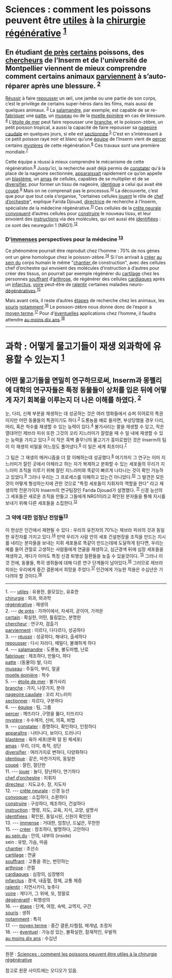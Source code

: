 # Sciences : comment les poissons peuvent être <a name="utiles-sen">[utiles](#utiles)</a> à la <a name='chirurgie-sen'>[chirurgie](#chirurgie)</a> <a name='régénérative-sen'>[régénérative](#régénérative)</a> <sup>[1](#과학--어떻게-물고기들이-재생-외과학에-유용할-수-있는지-1)</sup>
## En étudiant <a name='de-près-sen'>[de près](#de-près)</a> <a name='certains-sen'>[certains](#certains)</a> poissons, des <a name='chercheurs-sen'>[chercheurs](#chercheurs)</a> de l’Inserm et de l'université de Montpellier viennent de mieux comprendre comment certains animaux <a name='parviennent-sen'>[parviennent](#parviennent)</a> à s’auto-réparer après une blessure. <sup>[2](#어떤-물고기들을-면밀히-연구하므로써-Inserm과-몽펠리에-대학의-연구자들은-특정-동물들이-상처를-입은-뒤에-어떻게-자기-회복을-이루는지-더-나은-이해를-하였다-2)</sup>

<a name="3-fr"></a><a name='Réussir-sen'>[Réussir](#Réussir)</a> à faire <a name='repousser-sen'>[repousser](#repousser)</a> un œil, une jambe ou une partie de son corps, c’est le privilège de certains super-héros dans les films, mais aussi de quelques animaux. <sup>[3](#3-ko)</sup>
<a name='4-fr'></a>La <a name='salamandre-sen'>[salamandre](#salamandre)</a>, par exemple, est capable de se re-<a name='fabriquer-sen'>[fabriquer](#fabriquer)</a> une <a name='patte-sen'>[patte](#patte)</a>, un <a name='museau-sen'>[museau](#museau)</a> ou de la <a name='moelle-épinière-sen'>[moelle épinière](#moelle-épinière)</a> en cas de blessure. <sup>[4](#4-ko)</sup> 
<a name='5-fr'></a>L’<a name='étoile-de-mer-sen'>[étoile de mer](#étoile-de-mer)</a> peut faire repousser une <a name='branche-sen'>[branche](#branche)</a>, et le poisson-zèbre, un petit poisson tropical, a aussi la capacité de faire repousser sa <a name='nageoire-caudale-sen'>[nageoire caudale](#nageoire-caudale)</a> en quelques jours, si elle est <a name='sectionnée-sen'>[sectionnée](#sectionnée)</a>.<sup>[5](#5-ko)</sup>
<a name='6-fr'></a>C’est en s’intéressant à ce petit poisson rayé noir et blanc qu’une <a name='équipe-sen'>[équipe](#équipe)</a> de l’Inserm vient de <a name='percer-sen'>[percer](#percer)</a> certains <a name='mystères-sen'>[mystères](#mystères)</a> de cette régénération.<sup>[6](#6-ko)</sup> 
<a name='7-fr'></a>Ces travaux sont une première mondiale.<sup>[7](#7-ko)</sup>
 
<a name='8-fr'></a>Cette équipe a réussi à mieux comprendre le mécanisme de cette régénération.<sup>[8](#8-ko)</sup> 
<a name='9-fr'></a>Jusqu’ici, la recherche avait déjà permis de <a name='constater-sen'>[constater](#constater)</a> qu'à la place de la nageoire sectionnée, <a name='apparaissait-sen'>[apparaissait](#apparaissait)</a> rapidement ce qu’on appelle un <a name='blastème-sen'>[blastème](#blastème)</a>, un <a name='amas-sen'>[amas](#amas)</a> de cellules, capables de se multiplier et de se <a name='diversifier-sen'>[diversifier](#diversifier)</a>, pour former un tissu de nageoire, <a name='identique-sen'>[identique](#identique)</a> a celui qui avait été <a name='coupé-sen'>[coupé](#coupé)</a>.<sup>[9](#9-ko)</sup> 
<a name='10-fr'></a>Mais on ne comprenait pas le processus.<sup>[10](#10-kr)</sup> 
<a name='11-fr'></a>La découverte, c’est que pour que tout cela s’organise, "certaines cellules <a name='jouent-sen'>[jouent](#jouent)</a> le rôle de <a name='chef-d’orchestre-sen'>[chef d’orchestre](#chef-d’orchestre)</a>", explique Farida Djouad, <a name='directrice-sen'>[directrice](#directrice)</a> de recherche à l’Inserm, spécialiste de la médecine régénérative.<sup>[11](#11-ko)</sup> 
<a name='12-fr'></a>Ces cellules de la <a name='crête-neurale-sen'>[crête neurale](#crête-neurale)</a> <a name='convoquent-sen'>[convoquent](#convoquent)</a> d’autres cellules pour <a name='construire-sen'>[construire](#construire)</a> le nouveau tissu, et leur envoient des <a name='instructions-sen'>[instructions](#instructions)</a> via des molécules, qui ont aussi été <a name='identifiées-sen'>[identifiées](#identifiées)</a> : ce sont des neuregulin 1 (NRG1).<sup>[12](#12-ko)</sup>
### D'<a name='immenses-sen'>[immenses](#immenses)</a> perspectives pour la médecine <sup>[13](#그-약에-대한-엄청난-전망들-13)</sup>

<a name='14-fr'></a>Ce phénomène pourrait être reproduit chez l’homme : 70% de nos gènes ont un gène homologue chez le poisson-zèbre.<sup>[14](#14-ko)</sup> 
Si l'on arrivait à <a name='créer-sen'>[créer](#créer)</a> <a name='au-sein-du-sen'>[au sein du](#au-sein-du)</a> corps humain le même "<a name='chantier-sen'>[chantier
](#chantier)</a> de construction", avec des cellules chef d’orchestre qui envoient des molécules d’instruction à d’autres pour créer des tissus, on pourrait par exemple régénérer du <a name='cartilage-sen'>[cartilage](#cartilage)</a> chez les personnes <a name='souffrant-sen'>[souffrant](#souffrant)</a> d’<a name='arthrose-sen'>[arthrose](#arthrose)</a>, de régénérer des cellules <a name='cardiaques-sen'>[cardiaques](#cardiaques)</a> après un <a name='infarctus-sen'>[infarctus](#infarctus)</a>, <a name='voire-sen'>[voire](#voire)</a> peut-être de <a name='ralentir-sen'>[ralentir](#ralentir)</a> certaines maladies neuro-<a name='dégénératives-sen'>[dégénératives](#dégénératives)</a>.<sup>[15](#)</sup>

<a name='16-fr'></a>Mais avant cela, il reste d’autres <a name='étapes-sen'>[étapes](#étapes)</a> de recherche chez les animaux, les <a name='souris-sen'>[souris](#souris)</a> <a name='notamment-sen'>[notamment](#notamment)</a>.<sup>[16](#16-ko)</sup> 
<a name='17-fr'></a>Le poisson-zèbre nous donne donc de l’espoir à <a name='moyen-terme-sen'>[moyen terme](#moyen-terme)</a>.<sup>[17](#17-ko)</sup> 
<a name='18-fr'></a>Pour d'<a name='éventuelles-sen'>[éventuelles](#éventuelles)</a> applications chez l’homme, il faudra attendre <a name='au-moins-dix-ans-sen'>[au moins dix ans](#au-moins-dix-ans)</a>.<sup>[18](#18-ko)</sup>  

---

# 과학 : 어떻게 물고기들이 재생 외과학에 유용할 수 있는지 <sup>[1](#sciences--comment-les-poissons-peuvent-être-utiles-à-la-chirurgie-régénérative-1)</sup>
## 어떤 물고기들을 면밀히 연구하므로써, Inserm과 몽펠리에 대학의 연구자들은 특정 동물들이 상처를 입은 뒤에 어떻게 자기 회복을 이루는지 더 나은 이해를 하였다. <sup>[2](#en-étudiant-de-près-certains-poissons-des-chercheurs-de-linserm-et-de-luniversité-de-montpellier-viennent-de-mieux-comprendre-comment-certains-animaux-parviennent-à-sauto-réparer-après-une-blessure-2)</sup>  
<a name='3-ko'></a>눈, 다리, 신체 부분을 재생하는 데 성공하는 것은 여러 영화들에서 슈퍼 히어로의 특권이지만 어떤 동물들의 특권이기도 하다.<sup>[3](#3-fr)</sup>
<a name='4-ko'></a>도롱뇽을 예로 들자면, 부상당했을 경우 다리, 머리, 혹은 척수를 재생할 수 있는 능력이 있다.<sup>[4](#4-fr)</sup>
<a name='5-ko'></a>불가사리는 팔을 재생할 수 있고, 작은 열대어인 제브라 피쉬 또한 그것의 꼬리 지느러미가 잘렸을 때 수 일 내에 재생할 수 있는 능력을 가지고 있다.<sup>[5](#5-fr)</sup>
<a name='6-ko'></a>이 작은 흑백 줄무늬의 물고기가 흥미로웠던 것은 Inserm의 팀이 이 재생의 비밀을 어느정도 풀어냈다.<sup>[6](#6-fr)</sup>
<a name='7-ko'></a>이 일은 세계 최초이다.<sup>[7](#7-fr)</sup>

<a name='8-ko'></a>그 팀은 그 재생의 메커니즘을 더 잘 이해하는데 성공했다.<sup>[8](#8-fr)</sup>
<a name='9-ko'></a>여기까지 그 연구는 이미 지느러미가 잘린 곳에서 아체라고 하는 자가 복제하고 분화할 수 있는 세포들의 무리가 지느러미 조직을 이루기 위해 잘린 지느러미와 똑같이 빠르게 나타나는 것이 확인 가능하고 있었다.<sup>[9](#9-fr)</sup>
<a name='10-ko'></a>그러나 우리는 그 프로세스를 이해하고 있는건 아니었다.<sup>[10](#10-fr)</sup>
<a name='11-ko'></a>그 발견은 모든 것이 어떻게 형성하는지에 관한 것으로 "특정 세포들이 지휘자의 역할을 한다" 라고 재생의학 전문가이자 Inserm의 연구팀장인 Farida Djouad가 설명했다. <sup>[11](#11-fr)</sup>
<a name='12-ko'></a>신경 능선의 그 세포들은 새로운 조직을 만들고 그들에게 NRG1이라고 확인된 분자들을 통해 지시를 보내기 위해 다른 세포들을 소집한다.<sup>[12](#12-fr)</sup>
### 그 약에 대한 엄청난 전망들<sup>[13](#dimmenses-perspectives-pour-la-médecine-13)</sup>
<a name="14-ko"></a>이 현상은 인간에서 재현될 수 있다 : 우리의 유전자의 70%는 제브라 피쉬의 것과 동일한 유전자를 가지고 있다.<sup>[14](#14-fr)</sup>
<a name="15-ko"></a>만약 우리가 사람 안의 세포 건설현장을 조직을 만드는 지시를 내리는 분자들을 보내는 지휘 세포들로 똑같이 만드는데에 도달하게 된다면, 우리는 예를 들어 관절로 고생하는 사람들에게 연골을 재생하고, 심근경색 뒤에 심장 세포들을 재생하고,  게다가 아마도 특정 신경 퇴행성 질환들을 늦출 수 있을것이다. <sup>[15](#15-fr)</sup>
<a name="16-ko"></a>그러나 이것 전에, 동물들, 특히 생쥐들에 대해 다른 연구 단계들이 남아있다.<sup>[16](#16-fr)</sup>
<a name="17-ko"></a>그러므로 제브라 피쉬는 우리에게 중간 결론에서 희망을 주었다.<sup>[17](#17-fr)</sup>
<a name="18-ko"></a>인간에게 가능한 적용은 수십년은 기다려야 할 것이다.<sup>[18](#18-fr)</sup>

---
1\. ---
    <a name='utiles'>[utiles](#utiles-sen)</a> : 유용한, 쓸모있는, 유효한  
    <a name='chirurgie'>[chirurgie](#chirurgie-sen)</a> : 외과, 외과학  
    <a name='régénérative'>[régénérative](#régénérative-sen)</a> : 재생의  
2. ---
    <a name='de-près'>[de près](#de-près-sen)</a> : 가까이에서, 자세히, 곧이어, 가까운  
    <a name='certains'>[certain](#certains-sen)</a> : 확실한, 어떤, 틀림없는, 분명한  
    <a name='chercheurs'>[chercheur](#chercheurs-sen)</a> : 연구자, 검출기  
    <a name='parviennent'>[parviennent](#parviennent-sen)</a> : 이르다, 다다르다, 성공하다  
3. ---
    <a name='Réussir'>[réussir](#Réussir-sen)</a> : 성공하다, 해내다, 출세하다  
    <a name='repousser'>[repousser](#repousser-sen)</a> : 다시 자라다, 떼밀다, 불쾌하게 하다  
4. ---
    <a name='salamandre'>[salamandre](#salamandre-sen)</a> :  도롱뇽, 불도마뱀, 난로  
    <a name='fabriquer'>[fabriquer](#fabriquer-sen)</a> : 제조하다, 만들다, 하다  
    <a name='patte'>[patte](#patte-sen)</a> : (동물의) 발, 다리  
    <a name='museau'>[museau](#museau-sen)</a> : 주둥이, 부리, 얼굴  
    <a name='moelle-épinière'>[moelle épinière](#moelle-épinière-sen)</a> : 척수   
5. ---
    <a name='étoile-de-mer'>[étoile de mer](#étoile-de-mer-sen)</a> : 불가사리  
    <a name='branche'>[branche](#branche-sen)</a> : 가지, 나뭇가지, 분야  
    <a name='nageoire-caudale'>[nageoire caudale](#nageoire-caudale-sen)</a> : 꼬리 지느러미  
    <a name='sectionnée'>[sectionner](#sectionnée-sen)</a> : 자르다, 구분하다  
6. ---
    <a name='équipe'>[équipe](#équipe-sen)</a> : 팀, 그룹  
    <a name='percer'>[percer](#percer-sen)</a> : 깨뜨리다 ,구멍을 뚫다, 터뜨리다  
    <a name='mystère'>[mystère](#mystère-sen)</a> : 수수께끼, 신비, 의혹, 비법  
9. ---
    <a name='constater'>[constater](#constater-sen)</a> : 증명하다, 확인하다, 인정하다  
    <a name='apparaissait'>[apparaître](#apparaissait-sen)</a> : 나타나다, 보이다, 드러나다  
    <a name='blastème'>[blastème](#blastème-sen)</a> :  육아 세포(분화 덜 된 체세포)  
    <a name='amas'>[amas](#amas-sen)</a> : 무리, 더미, 축적, 성단  
    <a name='diversifier'>[diversifier](#diversifier-sen)</a> : 여러가지로 변하다, 다양화하다   
    <a name='identique'>[identique](#identique-sen)</a> : 같은, 마찬가지의, 동일한  
    <a name='coupé'>[coupé](#coupé-sen)</a> : 잘린, 절단한  
11. ---
    <a name='jouent'>[jouer](#jouent-sen)</a> : 놀다, 장난하다, 연기하다  
    <a name='chef-d’orchestre'>[chef d’orchestre](#chef-d’orchestre-sen)</a> : 지휘자  
    <a name='directrice'>[directeur](#directrice-sen)</a> : 지도교수, 장, 지도자  
12. ---
    <a name='crête-neurale'>[crête neurale](#crête-neurale-sen)</a> : 신경 능선  
    <a name='convoquent'>[convoquer](#convoquent-sen)</a> : 소집하다, 소환하다  
    <a name='construire'>[construire](#construire-sen)</a> : 구성하다, 제조하다, 건설하다  
    <a name='instructions'>[instruction](#instructions-sen)</a> : 명령, 지도, 교육, 지식, 교양, 설명서  
    <a name='identifiées'>[identifiées](#identifiées-sen)</a> : 확인된, 동일시된, 신원이 확인된  
13. ---
    <a name='immenses'>[immense](#immenses-sen)</a> : 거대한, 엄청난, 드넓은, 무한한  
15\. ---
    <a name='créer'>[créer](#créer-sen)</a> : 창조하다, 발명하다, 고안하다  
    <a name='au-sein-du'>[au sein du](#au-sein-du-sen)</a> : 안의, 내부의 (inside)  
    sein : 유방, 가슴, 마음  
    <a name='chantier'>[chantier](#chantier-sen)</a> : 조선소  
    <a name='cartilage'>[cartilage](#cartilage-sen)</a> : 연골  
    <a name='souffrant'>[souffrant](#souffrant-sen)</a> : 고통을 겪는, 번민하는  
    <a name='arthrose'>[arthrose](#arthrose-sen)</a> : 관절  
    <a name='cardiaques'>[cardiaques](#cardiaques-sen)</a> : 심장의, 심장병의  
    <a name='infarctus'>[infarctus](#infarctus-sen)</a> : 경색, 내출혈, 정체, 교통 체증  
    <a name='ralentir'>[ralentir](#ralentir-sen)</a> : 지연시키다, 늦추다  
    <a name='voire'>[voire](#voire-sen)</a> : 게다가, 그 위에, 또, 정말로  
    <a name='dégénératives'>[dégénératif](#dégénératives-sen)</a> : 퇴행성의  
16\. ---
    <a name='étapes'>[étape](#étapes-sen)</a> : 단계, 여정, 숙박, 교역지, 구간  
    <a name='souris'>[souris](#souris-sen)</a> : 생쥐  
    <a name='notamment'>[notamment](#notamment-sen)</a> : 특히  
17\. ---
    <a name='moyen-terme'>[moyen terme](#moyen-terme-sen)</a> : 중간 결론,타협점, 매개념, 조정자  
18\. --- 
    <a name='éventuelles'>[éventuel](#éventuelles-sen)</a> : 가능성 있는, 불확실한, 잠재적인, 우발적  
    <a name='au-moins-dix-ans'>[au moins dix ans](#au-moins-dix-ans-sen)</a> : 수십년  

 ---

원문 : [Sciences : comment les poissons peuvent être utiles à la chirurgie régénérative](https://www.francetvinfo.fr/replay-radio/le-billet-vert/sciences-comment-les-poissons-peuvent-etre-utiles-a-la-chirurgie-regenerative_4846587.html)

참고로 원문 사이트에는 오디오가 있음.

